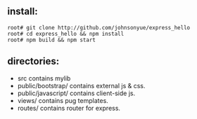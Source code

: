 ## install:

	root# git clone http://github.com/johnsonyue/express_hello
	root# cd express_hello && npm install
	root# npm build && npm start

## directories:
 - src contains mylib
 - public/bootstrap/ contains external js & css.
 - public/javascript/ contains client-side js.
 - views/ contains pug templates.
 - routes/ contains router for express.
